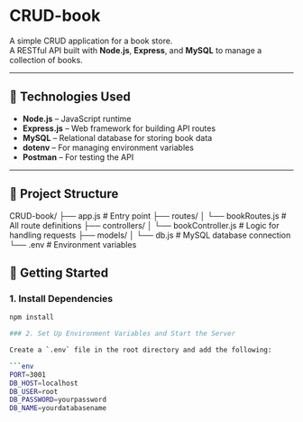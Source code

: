 # CRUD-book

A simple CRUD application for a book store.  
A RESTful API built with **Node.js**, **Express**, and **MySQL** to manage a collection of books.

---

## 🔧 Technologies Used

- **Node.js** – JavaScript runtime  
- **Express.js** – Web framework for building API routes  
- **MySQL** – Relational database for storing book data  
- **dotenv** – For managing environment variables  
- **Postman** – For testing the API  

---

## 📁 Project Structure

CRUD-book/
├── app.js # Entry point
├── routes/
│ └── bookRoutes.js # All route definitions
├── controllers/
│ └── bookController.js # Logic for handling requests
├── models/
│ └── db.js # MySQL database connection
└── .env # Environment variables

## 🚀 Getting Started

### 1. Install Dependencies

```bash
npm install

### 2. Set Up Environment Variables and Start the Server

Create a `.env` file in the root directory and add the following:

```env
PORT=3001
DB_HOST=localhost
DB_USER=root
DB_PASSWORD=yourpassword
DB_NAME=yourdatabasename
